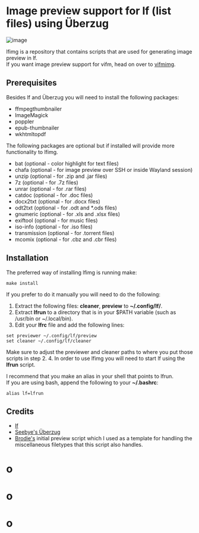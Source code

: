 # Image preview support for lf (list files) using Überzug
![image](https://raw.githubusercontent.com/cirala/lfimg/master/screenshot.png)

lfimg is a repository that contains scripts that are used for generating image
preview in lf.\
If you want image preview support for vifm, head on over to
[vifmimg](https://github.com/cirala/vifmimg).

## Prerequisites
Besides lf and Überzug you will need to install the following packages:
* ffmpegthumbnailer
* ImageMagick
* poppler
* epub-thumbnailer
* wkhtmltopdf

The following packages are optional but if installed will provide more functionality to lfimg.
* bat (optional - color highlight for text files)
* chafa (optional - for image preview over SSH or inside Wayland session)
* unzip (optional - for .zip and .jar files)
* 7z (optional - for .7z files)
* unrar (optional - for .rar files)
* catdoc (optional - for .doc files)
* docx2txt (optional - for .docx files)
* odt2txt (optional - for .odt and *.ods files)
* gnumeric (optional - for .xls and .xlsx files)
* exiftool (optional - for music files)
* iso-info (optional - for .iso files)
* transmission (optional - for .torrent files)
* mcomix (optional - for .cbz and .cbr files)

## Installation
The preferred way of installing lfimg is running make:
```
make install
```

If you prefer to do it manually you will need to do the following:
1. Extract the following files: **cleaner**, **preview** to **~/.config/lf/**.
2. Extract **lfrun** to a directory that is in your $PATH variable (such as
   /usr/bin or ~/.local/bin).
3. Edit your **lfrc** file and add the following lines:
```
set previewer ~/.config/lf/preview
set cleaner ~/.config/lf/cleaner
```
Make sure to adjust the previewer and cleaner paths to where you put those
scripts in step 2.
4. In order to use lfimg you will need to start lf using the **lfrun** script.

I recommend that you make an alias in your shell that points to lfrun.\
If you are using bash, append the following to your **~/.bashrc**:
```
alias lf=lfrun
```

## Credits
* [lf](https://github.com/gokcehan/lf/)
* [Seebye's Überzug](https://github.com/seebye/ueberzug)
* [Brodie's](https://github.com/BrodieRobertson/) initial preview script which
  I used as a template for handling the miscellaneous filetypes that this
  script also handles.
# o
# o
# o
